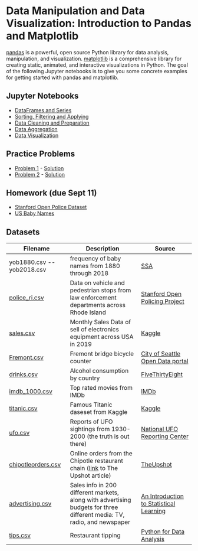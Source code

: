 # Data Manipulation and Data Visualization: Introduction to Pandas and Matplotlib

[pandas](https://pandas.pydata.org/) is a powerful, open source Python library for data analysis, manipulation, and visualization. 
[matplotlib](https://matplotlib.org/) is a comprehensive library for creating static, animated, and interactive visualizations in Python.
The goal of the following Jupyter notebooks is to give you some concrete examples for getting started with pandas and matplotlib.

## Jupyter Notebooks

- [DataFrames and Series](https://nbviewer.jupyter.org/github/um-perez-alvaro/Data-Science-Practice/blob/master/Jupyter%20Notebooks/Pandas/notebooks/Part%20I.ipynb)
- [Sorting, Filtering and Applying](https://nbviewer.jupyter.org/github/um-perez-alvaro/Data-Science-Practice/blob/master/Jupyter%20Notebooks/Pandas/notebooks/Part%20II.ipynb)
- [Data Cleaning and Preparation](https://nbviewer.jupyter.org/github/um-perez-alvaro/Data-Science-Practice/blob/master/Jupyter%20Notebooks/Pandas/notebooks/Part%20III.ipynb)
- [Data Aggregation](https://nbviewer.jupyter.org/github/um-perez-alvaro/Data-Science-Practice/blob/master/Jupyter%20Notebooks/Pandas/notebooks/Part%20IV.ipynb)
- [Data Visualization](hell)


## Practice Problems

- [Problem 1](https://github.com/um-perez-alvaro/Data-Science-Practice/blob/master/Pandas%20and%20Matplotlib/Homework/Problem%201.ipynb) - [Solution](https://github.com/um-perez-alvaro/Data-Science-Practice/blob/master/Pandas%20and%20Matplotlib/Homework/Practice%201%20-%20solutions.ipynb)
- [Problem 2](https://github.com/um-perez-alvaro/Data-Science-Practice/blob/master/Pandas%20and%20Matplotlib/Homework/Prablem%202.ipynb) - [Solution](https://github.com/um-perez-alvaro/Data-Science-Practice/blob/master/Pandas%20and%20Matplotlib/Homework/Practice%202%20-%20solutions.ipynb)

## Homework  (due Sept 11)

- [Stanford Open Police Dataset](https://nbviewer.jupyter.org/github/um-perez-alvaro/Data-Science-Practice/blob/master/Jupyter%20Notebooks/Pandas/homework/Homework%201.ipynb)
- [US Baby Names](https://nbviewer.jupyter.org/github/um-perez-alvaro/Data-Science-Practice/blob/master/Jupyter%20Notebooks/Pandas/homework/Homework%202.ipynb)

## Datasets

Filename | Description |  Source
--- | --- |  --- 
yob1880.csv -- yob2018.csv | frequency of baby names from 1880 through 2018 | [SSA](https://www.ssa.gov/oact/babynames/limits.html)
[police_ri.csv](https://raw.githubusercontent.com/um-perez-alvaro/Data-Science-Practice/master/Data/police_ri.csv) | Data on vehicle and pedestrian stops from law enforcement departments across Rhode Island | [Stanford Open Policing Project](https://openpolicing.stanford.edu/data/)
[sales.csv](https://raw.githubusercontent.com/um-perez-alvaro/Data-Science-Practice/master/Data/sales.csv) | Monthly Sales Data of sell of electronics equipment across USA in 2019 | [Kaggle](https://www.kaggle.com/subhendughosh/monthly-sales-data)
[Fremont.csv](https://raw.githubusercontent.com/um-perez-alvaro/Data-Science-Practice/master/Data/Fremont.csv) | Fremont bridge bicycle counter | [City of Seattle Open Data portal](https://data.seattle.gov/)
[drinks.csv](https://raw.githubusercontent.com/um-perez-alvaro/Data-Science-Practice/master/Data/drinks.csv) | Alcohol consumption by country | [FiveThirtyEight](https://github.com/fivethirtyeight/data/tree/master/alcohol-consumption) 
[imdb_1000.csv](https://raw.githubusercontent.com/um-perez-alvaro/Data-Science-Practice/master/Data/imdb_1000.csv) | Top rated movies from IMDb  | [IMDb](http://www.imdb.com/search/title?groups=top_1000&sort=user_rating&view=simple) 
[titanic.csv](https://raw.githubusercontent.com/um-perez-alvaro/Data-Science-Practice/master/Data/titanic.csv) | Famous Titanic daseset from Kaggle | [Kaggle](https://www.kaggle.com/c/titanic)
[ufo.csv](https://raw.githubusercontent.com/um-perez-alvaro/Data-Science-Practice/master/Data/ufo.csv) | Reports of UFO sightings from 1930-2000 (the truth is out there)  | [National UFO Reporting Center](http://www.nuforc.org/webreports.html)
[chipotleorders.csv](https://raw.githubusercontent.com/um-perez-alvaro/Data-Science-Practice/master/Data/chipotleorders.csv) | Online orders from the Chipotle restaurant chain ([link](https://www.nytimes.com/interactive/2015/02/17/upshot/what-do-people-actually-order-at-chipotle.html) to The Upshot article)| [TheUpshot](https://github.com/TheUpshot/chipotle)
[advertising.csv](https://raw.githubusercontent.com/um-perez-alvaro/Data-Science-Practice/master/Data/Advertising.csv) | Sales info in 200 different markets, along with advertising budgets for three different media: TV, radio, and newspaper | [An Introduction to Statistical Learning](http://faculty.marshall.usc.edu/gareth-james/ISL/index.html)
[tips.csv](https://raw.githubusercontent.com/um-perez-alvaro/Data-Science-Practice/master/Data/tips.csv) | Restaurant tipping | [Python for Data Analysis](https://learning.oreilly.com/library/view/python-for-data/9781449323592/)
